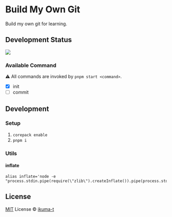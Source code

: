# Build My Own Git

Build my own git for learning.

## Development Status

<img src="https://img.shields.io/badge/status-wip-019733.svg?style=flat" />

### Available Command

⚠️ All commands are invoked by `pnpm start <command>`.

- [x] init
- [ ] commit

## Development

### Setup

1. `corepack enable`
2. `pnpm i`

### Utils

#### inflate

```
alias inflate='node -e "process.stdin.pipe(require(\"zlib\").createInflate()).pipe(process.stdout)"'
```

## License

[MIT](./LICENSE.md) License © [ikuma-t](https://github.com/IkumaTadokoro)
